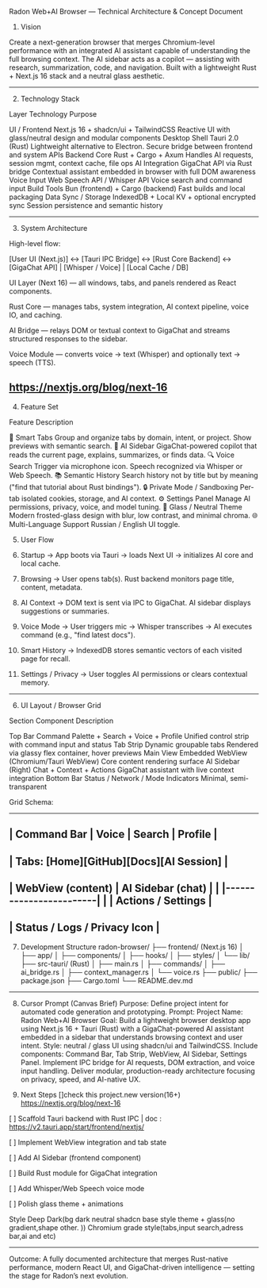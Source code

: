 Radon Web+AI Browser — Technical Architecture & Concept Document

1. Vision

Create a next-generation browser that merges Chromium-level performance with an integrated AI assistant capable of understanding the full browsing context. The AI sidebar acts as a copilot — assisting with research, summarization, code, and navigation. Built with a lightweight Rust + Next.js 16 stack and a neutral glass aesthetic.


---

2. Technology Stack

Layer Technology Purpose

UI / Frontend Next.js 16 + shadcn/ui + TailwindCSS Reactive UI with glass/neutral design and modular components
Desktop Shell Tauri 2.0 (Rust) Lightweight alternative to Electron. Secure bridge between frontend and system APIs
Backend Core Rust + Cargo + Axum Handles AI requests, session mgmt, context cache, file ops
AI Integration GigaChat API via Rust bridge Contextual assistant embedded in browser with full DOM awareness
Voice Input Web Speech API / Whisper API Voice search and command input
Build Tools Bun (frontend) + Cargo (backend) Fast builds and local packaging
Data Sync / Storage IndexedDB + Local KV + optional encrypted sync Session persistence and semantic history



---

3. System Architecture

High-level flow:

[User UI (Next.js)] <-> [Tauri IPC Bridge] <-> [Rust Core Backend] <-> [GigaChat API]
                                                    |
                                               [Whisper / Voice]
                                                    |
                                             [Local Cache / DB]

UI Layer (Next 16) — all windows, tabs, and panels rendered as React components.

Rust Core — manages tabs, system integration, AI context pipeline, voice IO, and caching.

AI Bridge — relays DOM or textual context to GigaChat and streams structured responses to the sidebar.

Voice Module — converts voice → text (Whisper) and optionally text → speech (TTS).


https://nextjs.org/blog/next-16
---

4. Feature Set

Feature Description

🧭 Smart Tabs Group and organize tabs by domain, intent, or project. Show previews with semantic search.
🧠 AI Sidebar GigaChat-powered copilot that reads the current page, explains, summarizes, or finds data.
🔍 Voice Search Trigger via microphone icon. Speech recognized via Whisper or Web Speech.
📚 Semantic History Search history not by title but by meaning ("find that tutorial about Rust bindings").
🔒 Private Mode / Sandboxing Per-tab isolated cookies, storage, and AI context.
⚙️ Settings Panel Manage AI permissions, privacy, voice, and model tuning.
🎨 Glass / Neutral Theme Modern frosted-glass design with blur, low contrast, and minimal chroma.
🌐 Multi-Language Support Russian / English UI toggle.

5. User Flow

1. Startup  → App boots via Tauri → loads Next UI → initializes AI core and local cache.

2. Browsing  → User opens tab(s). Rust backend monitors page title, content, metadata.

3. AI Context  → DOM text is sent via IPC to GigaChat. AI sidebar displays suggestions or summaries.

4. Voice Mode  → User triggers mic → Whisper transcribes → AI executes command (e.g., "find latest docs").

5. Smart History  → IndexedDB stores semantic vectors of each visited page for recall.

6. Settings / Privacy  → User toggles AI permissions or clears contextual memory.


---

6. UI Layout / Browser Grid

Section Component Description

Top Bar Command Palette + Search + Voice + Profile Unified control strip with command input and status
Tab Strip Dynamic groupable tabs Rendered via glassy flex container, hover previews
Main View Embedded WebView (Chromium/Tauri WebView) Core content rendering surface
AI Sidebar (Right) Chat + Context + Actions GigaChat assistant with live context integration
Bottom Bar Status / Network / Mode Indicators Minimal, semi-transparent


Grid Schema:

-------------------------------------------------------------


| Command Bar | Voice | Search | Profile                    |
 ------------------------------------------------------------
| Tabs: [Home][GitHub][Docs][AI Session]                    |
-------------------------------------------------------------
|  WebView (content)               |  AI Sidebar (chat)     |
|                                  |------------------------|
|                                  |  Actions / Settings    |
 ------------------------------------------------------------
|               Status / Logs / Privacy Icon                |
 -----------------------------------------------------------

7. Development Structure
radon-browser/
├── frontend/ (Next.js 16)
│   ├── app/
│   ├── components/
│   ├── hooks/
│   ├── styles/
│   └── lib/
├── src-tauri/ (Rust)
│   ├── main.rs
│   ├── commands/
│   ├── ai_bridge.rs
│   ├── context_manager.rs
│   └── voice.rs
├── public/
├── package.json
├── Cargo.toml
└── README.dev.md
---
8. Cursor Prompt (Canvas Brief)
Purpose: Define project intent for automated code generation and prototyping.
Prompt:
 Project Name: Radon Web+AI Browser
Goal: Build a lightweight browser desktop app using Next.js 16 + Tauri (Rust) with a GigaChat-powered AI assistant embedded in a sidebar that understands browsing context and user intent.
Style: neutral / glass UI using shadcn/ui and TailwindCSS.
Include components: Command Bar, Tab Strip, WebView, AI Sidebar, Settings Panel.
Implement IPC bridge for AI requests, DOM extraction, and voice input handling.
Deliver modular, production-ready architecture focusing on privacy, speed, and AI-native UX.



9. Next Steps
[]check this project.new version(16+)  https://nextjs.org/blog/next-16 

[ ] Scaffold Tauri backend with Rust IPC | doc : https://v2.tauri.app/start/frontend/nextjs/

[ ] Implement WebView integration and tab state

[ ] Add AI Sidebar (frontend component)

[ ] Build Rust module for GigaChat integration

[ ] Add Whisper/Web Speech voice mode

[ ] Polish glass theme + animations

Style Deep Dark(bg dark neutral shadcn base style theme + glass(no gradient,shape other. ))
Chromium grade style(tabs,input search,adress bar,ai and etc)

---

Outcome: A fully documented architecture that merges Rust-native performance, modern React UI, and GigaChat-driven intelligence — setting the stage for Radon’s next evolution.